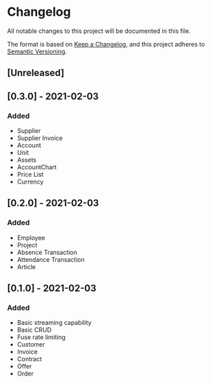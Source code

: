 # Changelog
All notable changes to this project will be documented in this file.

The format is based on [Keep a Changelog](https://keepachangelog.com/en/1.0.0/),
and this project adheres to [Semantic Versioning](https://semver.org/spec/v2.0.0.html).

## [Unreleased]

## [0.3.0] - 2021-02-03
### Added
- Supplier
- Supplier Invoice
- Account
- Unit
- Assets
- AccountChart
- Price List
- Currency

## [0.2.0] - 2021-02-03
### Added
- Employee
- Project
- Absence Transaction
- Attendance Transaction
- Article

## [0.1.0] - 2021-02-03
### Added
- Basic streaming capability
- Basic CRUD
- Fuse rate limiting
- Customer
- Invoice
- Contract
- Offer
- Order
